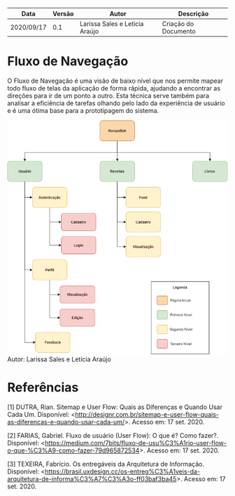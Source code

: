 | Data |Versão| Autor | Descrição |
| ---- | ---- | ----- | --------- |
| 2020/09/17 | 0.1 | Larissa Sales e Letícia Araújo | Criação do Documento |

# Fluxo de Navegação

O Fluxo de Navegação é uma visão de baixo nível que nos permite mapear todo fluxo de telas da aplicação de forma rápida, ajudando a encontrar as direções para ir de um ponto a outro. Esta técnica serve também para analisar a eficiência de tarefas olhando pelo lado da experiência de usuário e é uma ótima base para a prototipagem do sistema.

![](../assets/04-modelagem/20200917-fluxo-de-navegacao.png)
Autor: Larissa Sales e Letícia Araújo

# Referências

[1] DUTRA, Rian. Sitemap e User Flow: Quais as Diferenças e Quando Usar Cada Um. Disponível: <<http://designr.com.br/sitemap-e-user-flow-quais-as-diferencas-e-quando-usar-cada-um/>>. Acesso em: 17 set. 2020.

[2] FARIAS, Gabriel. Fluxo de usuário (User Flow): O que é? Como fazer?. Disponível: <<https://medium.com/7bits/fluxo-de-usu%C3%A1rio-user-flow-o-que-%C3%A9-como-fazer-79d965872534>>. Acesso em: 17 set. 2020.

[3] TEXEIRA, Fabrício. Os entregáveis da Arquitetura de Informação. Disponível: <<https://brasil.uxdesign.cc/os-entreg%C3%A1veis-da-arquitetura-de-informa%C3%A7%C3%A3o-ff03baf3ba45>>. Acesso em: 17 set. 2020.